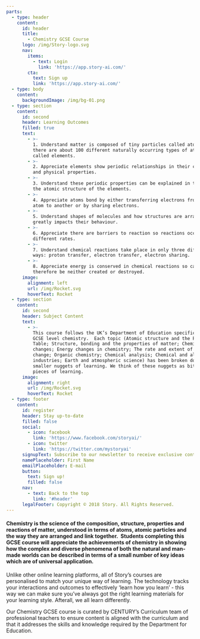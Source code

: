 ```yaml
---
parts:
  - type: header
    content:
      id: header
      title:
        - Chemistry GCSE Course
      logo: /img/Story-logo.svg
      nav:
        items:
          - text: Login
            link: 'https://app.story-ai.com/'
        cta:
          text: Sign up
          link: 'https://app.story-ai.com/'
  - type: body
    content:
      backgroundImage: /img/bg-01.png
  - type: section
    content:
      id: second
      header: Learning Outcomes
      filled: true
      text:
        - >-
          1. Understand matter is composed of tiny particles called atoms and
          there are about 100 different naturally occurring types of atoms
          called elements.
        - >-
          2. Appreciate elements show periodic relationships in their chemical
          and physical properties.
        - >-
          3. Understand these periodic properties can be explained in terms of
          the atomic structure of the elements.
        - >-
          4. Appreciate atoms bond by either transferring electrons from one
          atom to another or by sharing electrons.
        - >-
          5. Understand shapes of molecules and how structures are arranged
          greatly impacts their behaviour.
        - >-
          6. Appreciate there are barriers to reaction so reactions occur at
          different rates.
        - >-
          7. Understand chemical reactions take place in only three different
          ways: proton transfer, electron transfer, electron sharing.
        - >-
          8. Appreciate energy is conserved in chemical reactions so can
          therefore be neither created or destroyed.
      image:
        alignment: left
        url: /img/Rocket.svg
        hoverText: Rocket
  - type: section
    content:
      id: second
      header: Subject Content
      text:
        - >-
          This course follows the UK’s Department of Education specification for
          GCSE level chemistry.  Each topic (Atomic structure and the Periodic
          Table; Structure, bonding and the properties of matter; Chemical
          changes; Energy changes in chemistry; The rate and extent of chemical
          change; Organic chemistry; Chemical analysis; Chemical and allied
          industries; Earth and atmospheric science) has been broken down into
          smaller nuggets of learning. We think of these nuggets as bite-sized
          pieces of learning.
      image:
        alignment: right
        url: /img/Rocket.svg
        hoverText: Rocket
  - type: footer
    content:
      id: register
      header: Stay up-to-date
      filled: false
      social:
        - icon: facebook
          link: 'https://www.facebook.com/storyai/'
        - icon: twitter
          link: 'https://twitter.com/mystoryai'
      signupText: Subscribe to our newsletter to receive exclusive content.
      namePlaceholder: First Name
      emailPlaceholder: E-mail
      button:
        text: Sign up!
        filled: false
      nav:
        - text: Back to the top
          link: '#header'
      legalFooter: Copyright © 2018 Story. All Rights Reserved.
---
```


#### Chemistry is the science of the composition, structure, properties and reactions of matter, understood in terms of atoms, atomic particles and the way they are arranged and link together.  Students completing this GCSE course will appreciate the achievements of chemistry in showing how the complex and diverse phenomena of both the natural and man-made worlds can be described in terms of a small number of key ideas which are of universal application.

Unlike other online learning platforms, all of Story’s courses are personalised to match your unique way of learning. The technology tracks your interactions and outcomes to effectively ‘learn how you learn’ - this way we can make sure you’ve always got the right learning materials for your learning style. Afterall, we all learn differently.

Our Chemistry GCSE course is curated by CENTURY’s Curriculum team of professional teachers to ensure content is aligned with the curriculum and that it addresses the skills and knowledge required by the Department for Education.